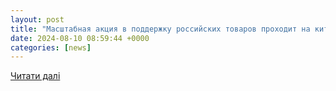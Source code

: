 ```yaml
---
layout: post
title: "Масштабная акция в поддержку российских товаров проходит на китайских маркетплейсах - РЭЦ - 10.08.2024, Sputnik Армения"
date: 2024-08-10 08:59:44 +0000
categories: [news]
---
```


[Читати далі](https://am.sputniknews.ru/20240810/masshtabnaya-aktsiya-v-podderzhku-rossiyskikh-tovarov-prokhodit-na-kitayskikh-marketpleysakh---rets-79325009.html)
